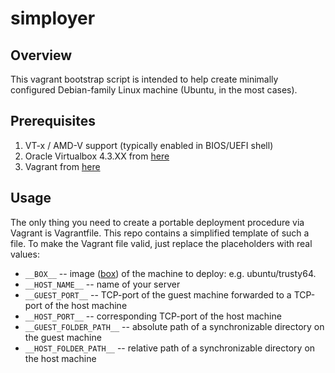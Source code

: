 simployer
=========

## Overview

This vagrant bootstrap script is intended to help create minimally configured Debian-family Linux machine (Ubuntu, in the most cases).

## Prerequisites
  
  1. VT-x / AMD-V support (typically enabled in BIOS/UEFI shell)
  2. Oracle Virtualbox 4.3.XX from [here](https://www.virtualbox.org/wiki/Downloads)
  3. Vagrant from [here](https://www.vagrantup.com/downloads.html)

## Usage

The only thing you need to create a portable deployment procedure via Vagrant is Vagrantfile. This repo contains a simplified template of such a file.
To make the Vagrant file valid, just replace the placeholders with real values:

* `__BOX__` -- image ([box](https://docs.vagrantup.com/v2/boxes.html)) of the machine to deploy: e.g. ubuntu/trusty64.
* `__HOST_NAME__` -- name of your server
* `__GUEST_PORT__` -- TCP-port of the guest machine forwarded to a TCP-port of the host machine
* `__HOST_PORT__` -- corresponding TCP-port of the host machine
* `__GUEST_FOLDER_PATH__` -- absolute path of a synchronizable directory on the guest machine
* `__HOST_FOLDER_PATH__` -- relative path of a synchronizable directory on the host machine
